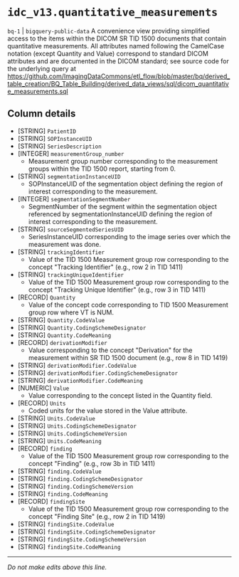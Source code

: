 # `idc_v13.quantitative_measurements`
`bq-1` | `bigquery-public-data`
A convenience view providing simplified access to the items within the DICOM SR TID 1500 documents that contain quantitative measurements. All attributes named following the CamelCase notation (except Quantity and Value) correspond to standard DICOM attributes and are documented in the DICOM standard; see source code for the underlying query at https://github.com/ImagingDataCommons/etl_flow/blob/master/bq/derived_table_creation/BQ_Table_Building/derived_data_views/sql/dicom_quantitative_measurements.sql

## Column details
* [STRING]    `PatientID`
* [STRING]    `SOPInstanceUID`
* [STRING]    `SeriesDescription`
* [INTEGER]   `measurementGroup_number`
  - Measurement group number corresponding to the measurement groups within the TID 1500 report, starting from 0.
* [STRING]    `segmentationInstanceUID`
  - SOPInstanceUID of the segmentation object defining the region of interest corresponding to the measurement.
* [INTEGER]   `segmentationSegmentNumber`
  - SegmentNumber of the segment within the segmentation object referenced by segmentationInstanceUID defining the region of interest corresponding to the measurement.
* [STRING]    `sourceSegmentedSeriesUID`
  - SeriesInstanceUID corresponding to the image series over which the measurement was done.
* [STRING]    `trackingIdentifier`
  - Value of the TID 1500 Measurement group row corresponding to the concept "Tracking Identifier" (e.g., row 2 in TID 1411)
* [STRING]    `trackingUniqueIdentifier`
  - Value of the TID 1500 Measurement group row corresponding to the concept "Tracking Unique Identifier" (e.g., row 3 in TID 1411)
* [RECORD]    `Quantity`
  - Value of the concept code corresponding to TID 1500 Measurement group row where VT is NUM.
* [STRING]    `Quantity.CodeValue`
* [STRING]    `Quantity.CodingSchemeDesignator`
* [STRING]    `Quantity.CodeMeaning`
* [RECORD]    `derivationModifier`
  - Value corresponding to the concept "Derivation" for the measurement within SR TID 1500 document (e.g., row 8 in TID 1419)
* [STRING]    `derivationModifier.CodeValue`
* [STRING]    `derivationModifier.CodingSchemeDesignator`
* [STRING]    `derivationModifier.CodeMeaning`
* [NUMERIC]   `Value`
  - Value corresponding to the concept listed in the Quantity field.
* [RECORD]    `Units`
  - Coded units for the value stored in the Value attribute.
* [STRING]    `Units.CodeValue`
* [STRING]    `Units.CodingSchemeDesignator`
* [STRING]    `Units.CodingSchemeVersion`
* [STRING]    `Units.CodeMeaning`
* [RECORD]    `finding`
  - Value of the TID 1500 Measurement group row corresponding to the concept "Finding" (e.g., row 3b in TID 1411)
* [STRING]    `finding.CodeValue`
* [STRING]    `finding.CodingSchemeDesignator`
* [STRING]    `finding.CodingSchemeVersion`
* [STRING]    `finding.CodeMeaning`
* [RECORD]    `findingSite`
  - Value of the TID 1500 Measurement group row corresponding to the concept "Finding Site" (e.g., row 2 in TID 1419)
* [STRING]    `findingSite.CodeValue`
* [STRING]    `findingSite.CodingSchemeDesignator`
* [STRING]    `findingSite.CodingSchemeVersion`
* [STRING]    `findingSite.CodeMeaning`

-------------------------------------------------------------------------------
*Do not make edits above this line.*
